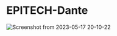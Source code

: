 # EPITECH-Dante
![Screenshot from 2023-05-17 20-10-22](https://github.com/felixlvu/EPITECH-Dante/assets/114921279/9e9cd0a8-4ccf-4be9-a761-c08f753907c6)
